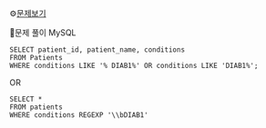⚙[문제보기](https://leetcode.com/problems/patients-with-a-condition)



🔎문제 풀이
MySQL
```MySQL
SELECT patient_id, patient_name, conditions
FROM Patients
WHERE conditions LIKE '% DIAB1%' OR conditions LIKE 'DIAB1%';
```

OR

```MySQL
SELECT * 
FROM patients 
WHERE conditions REGEXP '\\bDIAB1'
```